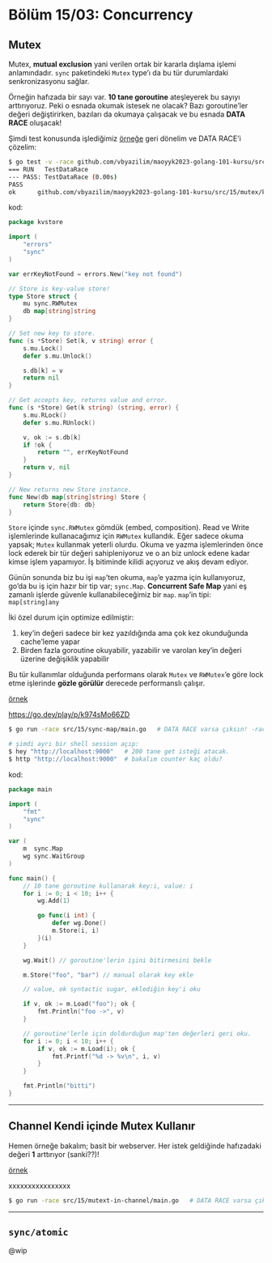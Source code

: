 # Bölüm 15/03: Concurrency

## Mutex

Mutex, **mutual exclusion** yani verilen ortak bir kararla dışlama işlemi
anlamındadır. `sync` paketindeki `Mutex` type’ı da bu tür durumlardaki
senkronizasyonu sağlar.

Örneğin hafızada bir sayı var. **10 tane goroutine** ateşleyerek bu sayıyı
arttırıyoruz. Peki o esnada okumak istesek ne olacak? Bazı goroutine’ler
değeri değiştirirken, bazıları da okumaya çalışacak ve bu esnada **DATA RACE**
oluşacak!

Şimdi test konusunda işlediğimiz [örneğe](../../src/14/test-datarace) geri
dönelim ve DATA RACE’i çözelim:

```bash
$ go test -v -race github.com/vbyazilim/maoyyk2023-golang-101-kursu/src/15/mutex/kvstore
=== RUN   TestDataRace
--- PASS: TestDataRace (0.00s)
PASS
ok  	github.com/vbyazilim/maoyyk2023-golang-101-kursu/src/15/mutex/kvstore	1.637s
```

kod:

```go
package kvstore

import (
	"errors"
	"sync"
)

var errKeyNotFound = errors.New("key not found")

// Store is key-value store!
type Store struct {
	mu sync.RWMutex
	db map[string]string
}

// Set new key to store.
func (s *Store) Set(k, v string) error {
	s.mu.Lock()
	defer s.mu.Unlock()

	s.db[k] = v
	return nil
}

// Get accepts key, returns value and error.
func (s *Store) Get(k string) (string, error) {
	s.mu.RLock()
	defer s.mu.RUnlock()

	v, ok := s.db[k]
	if !ok {
		return "", errKeyNotFound
	}
	return v, nil
}

// New returns new Store instance.
func New(db map[string]string) Store {
	return Store{db: db}
}
```

`Store` içinde `sync.RWMutex` gömdük (embed, composition). Read ve Write
işlemlerinde kullanacağımız için `RWMutex` kullandık. Eğer sadece okuma
yapsak; `Mutex` kullanmak yeterli olurdu. Okuma ve yazma işlemlerinden önce
lock ederek bir tür değeri sahipleniyoruz ve o an biz unlock edene kadar kimse
işlem yapamıyor. İş bitiminde kilidi açıyoruz ve akış devam ediyor.

Günün sonunda biz bu işi `map`’ten okuma, `map`’e yazma için kullanıyoruz,
go’da bu iş için hazır bir tip var; `sync.Map`. **Concurrent Safe Map** yani
eş zamanlı işlerde güvenle kullanabileceğimiz bir `map`. `map`’in tipi:
`map[string]any`

İki özel durum için optimize edilmiştir:

1. key’in değeri sadece bir kez yazıldığında ama çok kez okunduğunda
   cache’leme yapar 
2. Birden fazla goroutine okuyabilir, yazabilir ve varolan key’in değeri üzerine
   değişiklik yapabilir

Bu tür kullanımlar olduğunda performans olarak `Mutex` ve `RWMutex`’e göre
lock etme işlerinde **gözle görülür** derecede performanslı çalışır.

[örnek](../../src/15/sync-map)

https://go.dev/play/p/k974sMo66ZD

```bash
$ go run -race src/15/sync-map/main.go   # DATA RACE varsa çıksın! -race

# şimdi ayrı bir shell session açıp:
$ hey "http://localhost:9000"   # 200 tane get isteği atacak.
$ http "http://localhost:9000"  # bakalım counter kaç oldu?
```

kod:

```go
package main

import (
	"fmt"
	"sync"
)

var (
	m  sync.Map
	wg sync.WaitGroup
)

func main() {
	// 10 tane goroutine kullanarak key:i, value: i
	for i := 0; i < 10; i++ {
		wg.Add(1)

		go func(i int) {
			defer wg.Done()
			m.Store(i, i)
		}(i)
	}

	wg.Wait() // goroutine'lerin işini bitirmesini bekle

	m.Store("foo", "bar") // manual olarak key ekle

	// value, ok syntactic sugar, eklediğin key'i oku

	if v, ok := m.Load("foo"); ok {
		fmt.Println("foo ->", v)
	}

	// goroutine'lerle için doldurduğun map'ten değerleri geri oku.
	for i := 0; i < 10; i++ {
		if v, ok := m.Load(i); ok {
			fmt.Printf("%d -> %v\n", i, v)
		}
	}

	fmt.Println("bitti")
}
```

---

## Channel Kendi içinde Mutex Kullanır

Hemen örneğe bakalım; basit bir webserver. Her istek geldiğinde hafızadaki
değeri **1** arttırıyor (sanki??)!

[örnek](../../src/15/mutext-in-channel)

xxxxxxxxxxxxxxxx

```bash
$ go run -race src/15/mutext-in-channel/main.go   # DATA RACE varsa çıksın! -race
```

---

## `sync/atomic`

@wip